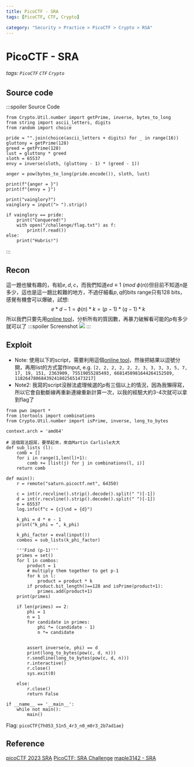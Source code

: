 ```yaml
---
title: PicoCTF - SRA
tags: [PicoCTF, CTF, Crypto]

category: "Security > Practice > PicoCTF > Crypto > RSA"
---
```


# PicoCTF - SRA
###### tags: `PicoCTF` `CTF` `Crypto`

## Source code
:::spoiler Source Code
```python=
from Crypto.Util.number import getPrime, inverse, bytes_to_long
from string import ascii_letters, digits
from random import choice

pride = "".join(choice(ascii_letters + digits) for _ in range(16))
gluttony = getPrime(128)
greed = getPrime(128)
lust = gluttony * greed
sloth = 65537
envy = inverse(sloth, (gluttony - 1) * (greed - 1))

anger = pow(bytes_to_long(pride.encode()), sloth, lust)

print(f"{anger = }")
print(f"{envy = }")

print("vainglory?")
vainglory = input("> ").strip()

if vainglory == pride:
    print("Conquered!")
    with open("/challenge/flag.txt") as f:
        print(f.read())
else:
    print("Hubris!")

```
:::
## Recon
這一題也蠻有趣的，有給$e, d, c$，而我們知道$ed\equiv 1\ (mod\ \phi(n))$但目前不知道$n$是多少，這也是這一題比較難的地方，不過仔細看$p, q$的bits range只有128 bits，感覺有機會可以爆破，試想:
$$
e*d-1=\phi(n) * k=(p-1)*(q-1)*k
$$
所以我們只要先用[online tool](https://www.dcode.fr/prime-factors-decomposition)，分析所有的質因數，再暴力破解看可能的$p$有多少就可以了
:::spoiler Screenshot
![](https://hackmd.io/_uploads/BJPyZn3D3.png)
:::
## Exploit
* Note: 使用以下的script，需要利用這個[online tool](https://www.dcode.fr/prime-factors-decomposition)，然後把結果以逗號分開，再用list的方式當作input, e.g. `[2, 2, 2, 2, 2, 2, 3, 3, 3, 3, 5, 7, 17, 19, 151, 2363909, 75519055285493, 6681450981644264152589, 118264780684392418025651473217]`
* Note2: 我寫的script沒辦法處理候選的$p$有三個以上的情況，因為我懶得寫，所以它會自動斷線再重新連線重新計算一次，以我的經驗大約3-4次就可以拿到flag了
```python=
from pwn import *
from itertools import combinations
from Crypto.Util.number import isPrime, inverse, long_to_bytes

context.arch = 'amd64'

# 這個寫法超屌，要學起來，來自Martin Carlisle大大
def sub_lists (l):
    comb = []
    for i in range(1,len(l)+1):
        comb += [list(j) for j in combinations(l, i)]
    return comb

def main():
    r = remote("saturn.picoctf.net", 64350)

    c = int(r.recvline().strip().decode().split(" ")[-1])
    d = int(r.recvline().strip().decode().split(" ")[-1])
    e = 65537
    log.info(f"c = {c}\nd = {d}")

    k_phi = d * e - 1
    print("k_phi = ", k_phi)

    k_phi_factor = eval(input())
    combos = sub_lists(k_phi_factor)

    '''Find (p-1)'''
    primes = set()
    for l in combos:
        product = 1
        # multiply them together to get p-1
        for k in l:
            product = product * k
        if product.bit_length()==128 and isPrime(product+1):
            primes.add(product+1)
    print(primes)

    if len(primes) == 2:
        phi = 1
        n = 1
        for candidate in primes:
            phi *= (candidate - 1)
            n *= candidate


        assert inverse(e, phi) == d
        print(long_to_bytes(pow(c, d, n)))
        r.sendline(long_to_bytes(pow(c, d, n)))
        r.interactive()
        r.close()
        sys.exit(0)

    else:
        r.close()
        return False

if __name__ == '__main__':
    while not main():
        main()
```
Flag: `picoCTF{7h053_51n5_4r3_n0_m0r3_2b7ad1ae}`

## Reference
[picoCTF 2023 SRA](https://youtu.be/3DPWLnrqHZ0)
[PicoCTF: SRA Challenge](https://eshard.com/posts/picoctf-sra-challenge)
[maple3142 - SRA](https://blog.maple3142.net/2023/03/29/picoctf-2023-writeups/#sra)